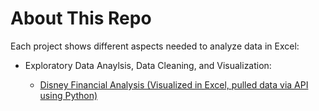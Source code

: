 # About This Repo

Each project shows different aspects needed to analyze data in Excel:

  * Exploratory Data Anaylsis, Data Cleaning, and Visualization:
    
      * [Disney Financial Analysis (Visualized in Excel, pulled data via API using Python)]([ExcelProjects/DisneyFinancialAnalysis](https://github.com/MalcolmQSmith/DataPortfolio/tree/main/ExcelProjects/DisneyFinancialAnalysis)https://github.com/MalcolmQSmith/DataPortfolio/tree/main/ExcelProjects/DisneyFinancialAnalysis) 
        
    

